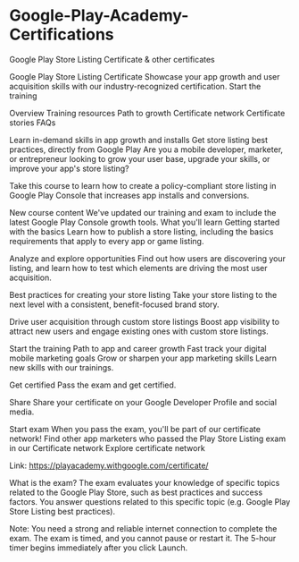 # Google-Play-Academy-Certifications
Google Play Store Listing Certificate &amp; other certificates

Google Play Store Listing Certificate
Showcase your app growth and user acquisition skills with our industry-recognized certification.
Start the training


Overview
Training resources
Path to growth
Certificate network
Certificate stories
FAQs

Learn in-demand skills in app growth and installs
Get store listing best practices, directly from Google Play
Are you a mobile developer, marketer, or entrepreneur looking to grow your user base, upgrade your skills, or improve your app's store listing?

Take this course to learn how to create a policy-compliant store listing in Google Play Console that increases app installs and conversions.

New course content
We've updated our training and exam to include the latest Google Play Console growth tools.
What you'll learn
Getting started with the basics
Learn how to publish a store listing, including the basics requirements that apply to every app or game listing.

Analyze and explore opportunities
Find out how users are discovering your listing, and learn how to test which elements are driving the most user acquisition.

Best practices for creating your store listing
Take your store listing to the next level with a consistent, benefit-focused brand story.

Drive user acquisition through custom store listings
Boost app visibility to attract new users and engage existing ones with custom store listings.

Start the training
Path to app and career growth
Fast track your digital mobile marketing goals
Grow or sharpen your app marketing skills
Learn new skills with our trainings.

Get certified
Pass the exam and get certified.

Share
Share your certificate on your Google Developer Profile and social media.

Start exam
When you pass the exam,
you'll be part of our certificate network!
Find other app marketers who passed the Play Store Listing exam in our Certificate network
Explore certificate network

Link: https://playacademy.withgoogle.com/certificate/

What is the exam?
The exam evaluates your knowledge of specific topics related to the Google Play Store, such as best practices and success factors. You answer questions related to this specific topic (e.g. Google Play Store Listing best practices).

Note: You need a strong and reliable internet connection to complete the exam. The exam is timed, and you cannot pause or restart it. The 5-hour timer begins immediately after you click Launch.

